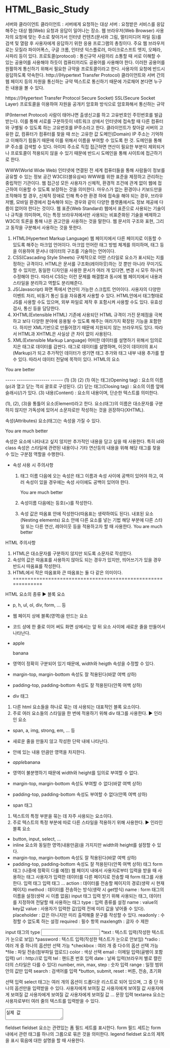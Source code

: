 # HTML_Basic_Study

서버와 클라이언트
클라이언트 : 서버에게 요청하는 대상
서버 : 요청받은 서비스를 응답해주는 대상
웹(Web)
요청과 응답이 일어나는 장소.
웹 브라우저(Web Browser)
사용자의 요청에 맞는 주소로 찾아가서 인터넷 컨텐츠(문서와 그림, 멀티미디어 파일 등)를
검색 및 열람 후 사용자에게 응답하기 위한 응용 프로그램의 총칭이다.
주요 웹 브라우저로는 모질라 파이어폭스, 구글 크롬, 인터넷 익스플로러, 마이크로스프트 엣지,
오페라, 사파리 등이 있다.
프로토콜(protocol) : 통신규약
사람끼리 소통할 때 서로 이해할 수 있는 공용어를 사용해야 하듯이 컴퓨터끼리도 공용어를 사용해야 한다.
이러한 공용어를 원활하게 통신하기 위해서 필요한 규약을 프로토콜이라고 한다.
사용자의 요청에 반드시 응답하도록 약속한다.
http://(Hypertext Transfer Protocol)
클라이언트와 서버 간의 웹 페이지 등의 자원을 통신하는 규약
텍스트로 통신하기 때문에 가로채어 본다면 누구든 내용을 볼 수 있다.

https://(Hypertext Transfer Protocol Secure Socket)
SSL(Secure Socket Layer) 프로토콜을 이용하여 자원을 공개키 암호화 방식으로
암호화해서 통신하는 규약

IP(Internet Protocol)
사람이 태어나면 출생신고를 하고 고유번호인 주민번호를 발급받는다.
이를 통해 서로를 구분하듯이 네트워크 상에서 인터넷에 접속할 때 다른 컴퓨터와
구별될 수 있도록 하는 고유번호를 IP주소라고 한다.
클라이언트가 찾아갈 서버의 고유한 값, 컴퓨터가 컴퓨터를 찾을 때 쓰는 고유한 값
도메인(Domain)
IP 주소는 기억하고 이해하기 힘들기 때문에 이를 위해서 이름을 부여할 수 있도록 한 것.
도메인을 통해 IP 주소를 검색할 수 있다.
아이피 주소로 직접 접근하면 연산이 필요한 부분이 제외되거나 프로토콜이 적용되지 않을 수 있기 때문에
반드시 도메인을 통해 사이트에 접근하기로 한다.

WWW(World Wide Web)
인터넷에 연결된 전 세계 컴퓨터들을 통해 사람들이 정보를 공유할 수 있는 정보 공간
W3C(더블유삼씨)
WWW를 위한 표준을 제정하고 관리하는 중립적인 기관이다.
웹 접근성
모든 사용자가 신체적, 환경적 조건에 관계 없이 웹에 접근하여 이용할 수 있도록 보장하는 것을 의미한다.
마우스가 없는 환경이나 키보드만을 조작해야 할 경우, 신체적 장애로 인해 특수한 환경 하에 접속을 해야
되는 경우, 브라우저별, 모바일 환경에서 접속해야 되는 경우와 같이 다양한 플랫폼에서도 정보 제공에
다름이 없어야 한다는 것이다.
웹 표준(Web Standard)
웹에서 표준으로 사용되는 기술이나 규칙을 의미하며, 이는 특정 브라우저에서만 사용되는
비표준화된 기술을 배제하고 W3C의 토론을 통해 나온 권고안을 사용하는 것을 말한다.
웹 문서의 구조와 표현, 그리고 동작을 구분해서 사용하는 것을 뜻한다.
1. HTML(Hypertext Markup Language)
  웹 페이지에서 다른 페이지로 이동할 수 있도록 해주는 마크업 언어이다.
  마크업 언어란 태그 방법 체계를 의미하며, 태그 등을 이용하여 문서나 데이터의 구조를
  기술하는 언어이다.
2. CSS(Cascading Style Sheets)
  구체적으로 어떤 스타일로 요소가 표시되는 지를 정하는 규격이다.
  HTML은 문서를 구조화(레이아웃)하는 것 뿐만 아니라 꾸미기도 할 수 있지만,
  동일한 디자인을 사용한 문서가 여러 개 있다면, 변경 시 모두 하나씩 수정해야 한다.
  따라서 CSS는 이런 문제를 해결함과 동시에 웹 페이지에서 내용과 스타일을 분리하고
  역할도 분리해준다.
3. JS(Javascript)
  화면 쪽에서 연산이 가능한 스크립트 언어이다.
  사용자의 다양한 이벤트 처리, 비동기 통신 등을 자유롭게 사용할 수 있다.
  HTML안에서 태그형태로 JS를 사용할 수도 있으며, 외부 파일로 제작 후
  포함시켜 사용할 수도 있다. 유효성 검사, 통신 등을 담당한다.
4. XHTML(Extensible HTML)
  기존에 사용되던 HTML 규격이 가진 문제점을 극복하고 보다 다양한 분야에 응용될 수 있도록
  해주는 여러가지 확장된 기능을 포함한다. 하지만 XML기반으로 만들어졌기 때문에
  지원되지 않는 브라우저도 있다. 따라서 HTML과 XHTML은 사실상 큰 차이 없이 사용된다.
5. XML(Extensible Markup Language)
  어떠한 데이터를 설명하기 위해서 임의로 지은 태그로 데이터를 감싼다.
  태그로 데이터를 설명하며, 이것이 데이터의 표시(Markup)가 되고 추가적인 데이터가 생기면
  태그 추가와 태그 내부 내용 추가를 할 수 있다. 따라서 데이터 전달에 목적이 있다.
HTML의 요소
<p> You are better </p>
----- ---------------- ------
(1)	(3)	 (2)
(1) 여는 태그(Opening tag) : 요소의 이름(p)과 열고 닫는 꺽쇠 괄호로 구성된다.
(2) 닫는 태그(Closing tag) : 요소의 이름 앞에 슬래시(/)가 있다.
(3) 내용(Content) : 요소의 내용이며, 단순한 텍스트를 의미한다.

(1), (2), (3)을 통틀어 요소(Element)라고 한다.
요소(태그)의 이름은 대소문자를 구분하지 않지만 가독성에 있어서 소문자로만 작성하는 것을 권장하다(XHTML).

속성(Attributes)
요소(태그)는 속성을 가질 수 있다.

<p class="conversation"> You are much better </p>

속성은 요소에 나타내고 싶지 않지만 추가적인 내용을 담고 싶을 때 사용한다.
특히 id와 class 속성은 스타일에 관련된 내용이나 기타 연산등의 내용을 위해 해당 태그를
찾을 수 있는 구분점 역할을 수행한다.
- 속성 사용 시 주의사항
  1. 태그 이름 다음에 오는 속성은 태그 이름과 속성 사이에 공백이 있어야 하고,
      여러 속성이 있을 경우에는 속성 사이에도 공백이 있어야 한다.
     <p id="p1" class="pGroup"> You are much better </p>
	
  2. 속성이름 다음에는 등호(=)를 작성한다.
  3. 속성 값은 따옴표 안에 작성한다(따옴표는 생략하여도 된다).
내포된 요소(Nesting elements)
요소 안에 다른 요소를 넣는 기법
해당 부분에 다른 스타일 또는 다른 연산, 레아이웃 등을 적용하고자 할 때 사용한다.
You are much better

HTML 주의사항
1. HTML은 대소문자를 구분하지 않지만 되도록 소문자로 작성한다.
2. 속성의 값은 따옴표를 사용하지 않아도 되는 경우가 있지만, 띄어쓰기가 있을 경우 반드시 따옴표를 작성한다.
3. HTML에서 작은 따옴표와 큰 따옴표는 둘 다 같은 의미이다.
=============================================================

HTML 요소의 종류
▶ 블록 요소
- p, h, ul, ol, div, form, ... 등
- 웹 페이지 상에 블록(영역)을 만드는 요소
- 코드 상에 한 줄로 이어 써도 화면 상에서는 앞 뒤 요소 사이에 새로운 줄을 만들어서 나타난다.
- <p>apple</p><p>banana</p>
- 영역이 정확히 구분되어 있기 때문에, width와 heigth 속성을 수정할 수 있다.
- margin-top, margin-bottom 속성도 잘 적용된다(바깥 여백 상하)
- padding-top, padding-bottom 속성도 잘 적용된다(안쪽 여백 상하)

- div 태그
1. 다른 html 요소들을 하나로 묶는 데 사용되는 대표적인 블록 요소이다.
2. 주로 여러 요소들의 스타일을 한 번에 적용하기 위해 div 태그를 사용한다.
▶ 인라인 요소
- span, a, img, strong, em, ... 등
- 새로운 줄을 만들지 않고 작성한 단락 내에 나타난다.
- 안에 있는 내용 만큼만 영역을 차지한다.
- <em>apple</em><span>banana</span>
- 영역이 불분명하기 때문에 width와 height를 임의로 부여할 수 없다.
- margin-top, margin-bottom 속성도 부여할 수 없다(바깥 여백 상하)
- padding-top, padding-bottom 속성도 부여할 수 없다(안쪽 여백 상하)

- span 태그
1. 텍스트의 특정 부분을 묶는 데 자주 사용되는 요소이다.
2. 주로 텍스트의 특정 부분에 따로 다른 스타일을 적용하기 위해 사용한다.
▶ 인라인 블록 요소
- button, input, select, ...
- inline 요소와 동일한 영역(내용만큼)을 가지지만 width와 height를 설정할 수 있다.
- margin-top, margin-bottom 속성도 잘 적용된다(바깥 여백 상하)
- padding-top, padding-bottom 속성도 잘 적용된다(안쪽 여백 상하)
태그
form 태그 (나중에 정확히 다룰 예정)
   웹 페이지 내에서 사용자로부터 입력을 받을 때 사용하는 태그
   사용자가 입력한 데이터를 다른 페이지로 전송할 때 form 태그를 사용한다.
입력 태그 입력 태그 ...
action : 데이터를 전송할 페이지의 경로(생략 시 현재 페이지)
method : 데이터를 전송하는 방식(생략 시 get방식)
name : form 태그의 이름을 설정(생략 시 이름 없음)
input 태그
   입력 받기 위해 사용되는 태그,
   데이터를 지정하여 전달할 때 사용하는 태그
type : 입력 종류를 설정
name : value의 key값
value : 사용자가 입력한 값(입력 전에 미리 값을 넣어줄 수 있다).
placeholder : 값은 아니지만 미리 출력해줄 문구를 작성할 수 있다.
readonly : 수정할 수 없도록 하는 설정
required : 필수 항목
maxlength : 글자 수 제한

input 태그의 type
   <input type="값">
*text : 텍스트 입력(작성한 텍스트가 눈으로 보임)
*password : 텍스트 입력(작성한 텍스트가 눈으로 안보임)
*radio : 여러 개 중 하나의 옵션만 선택 가능
*checkbox : 여러 개 중 다수의 옵션 선택 가능
*file : 파일 전송(첨부파일 업로드)
color : 색상 선택
email : 이메일 입력(골뱅이 포함 입력)
url : http://로 입력
tel : 핸드폰 번호 입력
date : 날짜 입력(브라우저 별로 캘린더의 스타일은 다를 수 있다)
number, min, max, step : 숫자 입력
range : 일정 범위 안의 값만 입력
search : 검색어를 입력
*button, submit, reset : 버튼, 전송, 초기화

선택 입력
   select 태그는 여러 개의 옵션이 드롭다운 리스트로 되어 있으며,
   그 중 단 하나의 옵션만을 입력받을 수 있다.
사용자에게 보여질 값 사용자에게 보여질 값 사용자에게 보여질 값 사용자에게 보여질 값 사용자에게 보여질 값 ...
문장 입력
   textarea 요소는 사용자로부터 여러 줄의 텍스트를 입력받을 수 있다.
<textarea cols="가로 글자 수 크기" rows="세로 행 크기">실제 값</textarea>
fieldset
fieldset 요소는 관련있는 폼 필드 세트를 표시한다.
form 필드 세트는 form 내에서 관련 태그를 하나의 그룹으로 묶은 것을 의미한다.
legend
fieldset 요소의 제목을 표시
묶음에 대한 설명을 할 때 사용한다.
